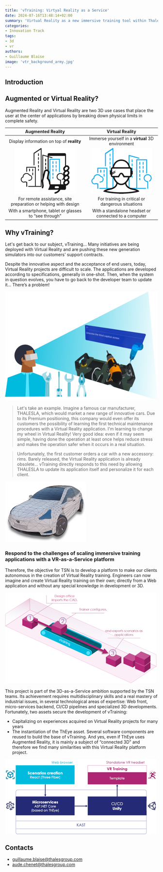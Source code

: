 ```yaml
---
title: 'vTraining: Virtyal Reality as a Service'
date: 2024-07-16T13:48:14+02:00
summary: 'Virtual Reality as a new immersive training tool within Thales Group'
categories:
- Innovation Track
tags:
- 3d
- vr
authors: 
- Guillaume Blaise
image: 'vtr_background_army.jpg'
---
```


## Introduction

## Augmented or Virtual Reality?

Augmented Reality and Virtual Reality are two 3D use cases that place the user at the center of applications by breaking down physical limits in complete safety.

| Augmented Reality | Virtual Reality |
| :---------------: | :-------------: |
| Display information on top of **reality** | Immerse yourself in a **virtual** 3D environment |
| ![](vtr_intro_ar.png) | ![](vtr_intro_vr.png) |
| For remote assistance, site preparation or helping with design | For training in critical or dangerous situations |
| With a smartphone, tablet or glasses to “see through” | With a standalone headset or connected to a computer |

## Why vTraining?

Let's get back to our subject, vTraining... Many initiatives are being deployed with Virtual Reality and are pushing these new generation simulators into our customers' support contracts.

Despite the innovative aspect and the acceptance of end users, today, Virtual Reality projects are difficult to scale. The applications are developed according to specifications, generally in one-shot. Then, when the system in question evolves, you have to go back to the developer team to update it... There’s a problem!

![Virtual Reality training](vtr_training.png)

> Let's take an example. Imagine a famous car manufacturer, THALESLA, which would market a new range of innovative cars. Due to its Premium positioning, this company would even offer its customers the possibility of learning the first technical maintenance procedures with a Virtual Reality application. I'm learning to change my wheel in Virtual Reality! Very good idea: even if it may seem simple, having done the operation at least once helps reduce stress and makes the operation safer when it occurs in a real situation.

> Unfortunately, the first customer orders a car with a new accessory: rims. Barely released, the Virtual Reality application is already obsolete... vTraining directly responds to this need by allowing THALESLA to update its application itself and personalize it for each client.

![](vtr_thalesla.png)

### Respond to the challenges of scaling immersive training applications with a VR-as-a-Service platform

Therefore, the objective for TSN is to develop a platform to make our clients autonomous in the creation of Virtual Reality training.
Engineers can now imagine and create Virtual Reality training on their own; directly from a Web application and without any special knowledge in development or 3D.

![Scalability through trainers autonomy](vtr_pipeline.png)

This project is part of the 3D-as-a-Service ambition supported by the TSN teams. Its achievement requires multidisciplinary skills and a real mastery of industrial issues, in several technological areas of expertise: Web front, micro-services backend, CI/CD pipelines and specialized 3D developments. Fortunately, two assets secure the development of vTraining:
-	Capitalizing on experiences acquired on Virtual Reality projects for many years
-	The instantiation of the ThEye asset. Several software components are reused to build the base of vTraining. And yes, even if ThEye uses Augmented Reality, it is mainly a subject of “connected 3D” and therefore we find many similarities with this Virtual Reality platform project.

![Solution overview](vtr_overview.png)

## Contacts

- guillaume.blaise@thalesgroup.com
- aude.chenet@thalesgroup.com
